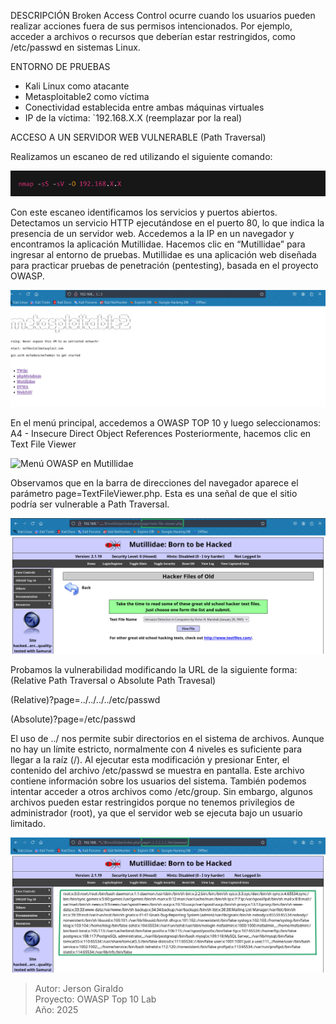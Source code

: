 DESCRIPCIÓN
Broken Access Control ocurre cuando los usuarios pueden realizar acciones fuera de sus permisos intencionados. Por ejemplo, acceder a archivos o recursos que deberían estar restringidos, como /etc/passwd en sistemas Linux.

  ENTORNO DE PRUEBAS

- Kali Linux como atacante
- Metasploitable2 como víctima
- Conectividad establecida entre ambas máquinas virtuales
- IP de la víctima: `192.168.X.X (reemplazar por la real)


ACCESO A UN SERVIDOR WEB VULNERABLE (Path Traversal)

Realizamos un escaneo de red utilizando el siguiente comando:

![Escaneo](evidencia/5Comando-Nmap.png)

Con este escaneo identificamos los servicios y puertos abiertos. Detectamos un servicio HTTP ejecutándose en el puerto 80, lo que indica la presencia de un servidor web.
Accedemos a la IP en un navegador y encontramos la aplicación Mutillidae. Hacemos clic en “Mutillidae” para ingresar al entorno de pruebas.
Mutillidae es una aplicación web diseñada para practicar pruebas de penetración (pentesting), basada en el proyecto OWASP.

![Acceso a la página principal](evidencia/1homepage.png)

En el menú principal, accedemos a OWASP TOP 10 y luego seleccionamos:
A4 - Insecure Direct Object References Posteriormente, hacemos clic en Text File Viewer

![Menú OWASP en Mutillidae](evidencia/2Menú.png)

Observamos que en la barra de direcciones del navegador aparece el parámetro page=TextFileViewer.php. Esta es una señal de que el sitio podría ser vulnerable a Path Traversal.

![URL vulnerable detectada](evidencia/3URL_Vulnerable.png)

Probamos la vulnerabilidad modificando la URL de la siguiente forma: (Relative Path Traversal o Absolute Path Travesal)

(Relative)?page=../../../../etc/passwd

(Absolute)?page=/etc/passwd

El uso de ../ nos permite subir directorios en el sistema de archivos. Aunque no hay un límite estricto, normalmente con 4 niveles es suficiente para llegar a la raíz (/).
Al ejecutar esta modificación y presionar Enter, el contenido del archivo /etc/passwd se muestra en pantalla.
Este archivo contiene información sobre los usuarios del sistema. También podemos intentar acceder a otros archivos como /etc/group. Sin embargo, algunos archivos pueden estar restringidos porque no tenemos privilegios de administrador (root), ya que el servidor web se ejecuta bajo un usuario limitado.

![Acceso al archivo passwd](evidencia/4Path_Traversal.png)

> Autor: Jerson Giraldo  
> Proyecto: OWASP Top 10 Lab  
> Año: 2025
